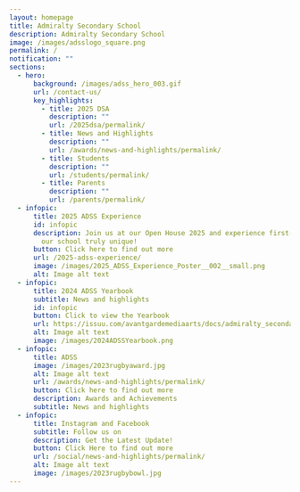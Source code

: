 ```yaml
---
layout: homepage
title: Admiralty Secondary School
description: Admiralty Secondary School
image: /images/adsslogo_square.png
permalink: /
notification: ""
sections:
  - hero:
      background: /images/adss_hero_003.gif
      url: /contact-us/
      key_highlights:
        - title: 2025 DSA
          description: ""
          url: /2025dsa/permalink/
        - title: News and Highlights
          description: ""
          url: /awards/news-and-highlights/permalink/
        - title: Students
          description: ""
          url: /students/permalink/
        - title: Parents
          description: ""
          url: /parents/permalink/
  - infopic:
      title: 2025 ADSS Experience
      id: infopic
      description: Join us at our Open House 2025 and experience first-hand what makes
        our school truly unique!
      button: Click here to find out more
      url: /2025-adss-experience/
      image: /images/2025_ADSS_Experience_Poster__002__small.png
      alt: Image alt text
  - infopic:
      title: 2024 ADSS Yearbook
      subtitle: News and highlights
      id: infopic
      button: Click to view the Yearbook
      url: https://issuu.com/avantgardemediaarts/docs/admiralty_secondary_school_-_yearbook_2024_pages?fr=sODRmZjY0MDU0OTI
      alt: Image alt text
      image: /images/2024ADSSYearbook.png
  - infopic:
      title: ADSS
      image: /images/2023rugbyaward.jpg
      alt: Image alt text
      url: /awards/news-and-highlights/permalink/
      button: Click here to find out more
      description: Awards and Achievements
      subtitle: News and highlights
  - infopic:
      title: Instagram and Facebook
      subtitle: Follow us on
      description: Get the Latest Update!
      button: Click Here to find out more
      url: /social/news-and-highlights/permalink/
      alt: Image alt text
      image: /images/2023rugbybowl.jpg
---
```


